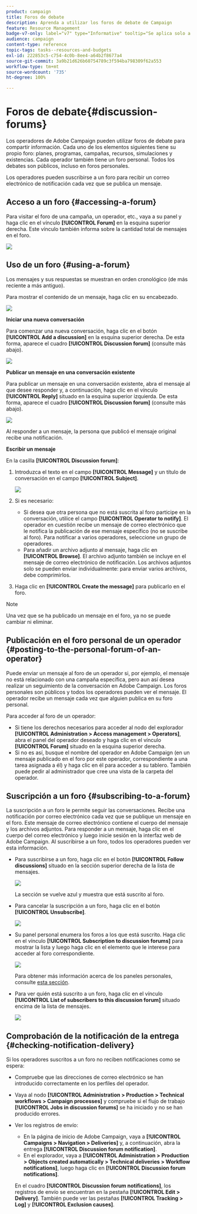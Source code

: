 ```yaml
---
product: campaign
title: Foros de debate
description: Aprenda a utilizar los foros de debate de Campaign
feature: Resource Management
badge-v7-only: label="v7" type="Informative" tooltip="Se aplica solo a Campaign Classic v7"
audience: campaign
content-type: reference
topic-tags: tasks--resources-and-budgets
exl-id: 222853c5-c754-4c0b-8ee4-a64b2f8677a4
source-git-commit: 3a9b21d626b60754789c3f594ba798309f62a553
workflow-type: tm+mt
source-wordcount: '735'
ht-degree: 100%

---
```


# Foros de debate{#discussion-forums}



Los operadores de Adobe Campaign pueden utilizar foros de debate para compartir información. Cada uno de los elementos siguientes tiene su propio foro: planes, programas, campañas, recursos, simulaciones y existencias. Cada operador también tiene un foro personal. Todos los debates son públicos, incluso en foros personales.

Los operadores pueden suscribirse a un foro para recibir un correo electrónico de notificación cada vez que se publica un mensaje.

## Acceso a un foro {#accessing-a-forum}

Para visitar el foro de una campaña, un operador, etc., vaya a su panel y haga clic en el vínculo **[!UICONTROL Forum]** en la esquina superior derecha. Este vínculo también informa sobre la cantidad total de mensajes en el foro.

![](assets/mrm_forum_access_link.png)

## Uso de un foro {#using-a-forum}

Los mensajes y sus respuestas se muestran en orden cronológico (de más reciente a más antiguo).

Para mostrar el contenido de un mensaje, haga clic en su encabezado.

![](assets/mrm_forum_expand_msg.png)

**Iniciar una nueva conversación**

Para comenzar una nueva conversación, haga clic en el botón **[!UICONTROL Add a discussion]** en la esquina superior derecha. De esta forma, aparece el cuadro **[!UICONTROL Discussion forum]** (consulte más abajo).

![](assets/mrm_forum_new_thread.png)

**Publicar un mensaje en una conversación existente**

Para publicar un mensaje en una conversación existente, abra el mensaje al que desee responder y, a continuación, haga clic en el vínculo **[!UICONTROL Reply]** situado en la esquina superior izquierda. De esta forma, aparece el cuadro **[!UICONTROL Discussion forum]** (consulte más abajo).

![](assets/mrm_forum_answer_msg.png)

Al responder a un mensaje, la persona que publicó el mensaje original recibe una notificación.

**Escribir un mensaje**

En la casilla **[!UICONTROL Discussion forum]**:

1. Introduzca el texto en el campo **[!UICONTROL Message]** y un título de conversación en el campo **[!UICONTROL Subject]**.

   ![](assets/mrm_forum_edit_msg.png)

1. Si es necesario:

   * Si desea que otra persona que no está suscrita al foro participe en la conversación, utilice el campo **[!UICONTROL Operator to notify]**. El operador en cuestión recibe un mensaje de correo electrónico que le notifica la publicación de ese mensaje específico (no se suscribe al foro). Para notificar a varios operadores, seleccione un grupo de operadores.
   * Para añadir un archivo adjunto al mensaje, haga clic en **[!UICONTROL Browse]**. El archivo adjunto también se incluye en el mensaje de correo electrónico de notificación. Los archivos adjuntos solo se pueden enviar individualmente: para enviar varios archivos, debe comprimirlos.

1. Haga clic en **[!UICONTROL Create the message]** para publicarlo en el foro.

>[!NOTE]
>
>Una vez que se ha publicado un mensaje en el foro, ya no se puede cambiar ni eliminar.

## Publicación en el foro personal de un operador {#posting-to-the-personal-forum-of-an-operator}

Puede enviar un mensaje al foro de un operador si, por ejemplo, el mensaje no está relacionado con una campaña específica, pero aun así desea realizar un seguimiento de la conversación en Adobe Campaign. Los foros personales son públicos y todos los operadores pueden ver el mensaje. El operador recibe un mensaje cada vez que alguien publica en su foro personal.

Para acceder al foro de un operador:

* Si tiene los derechos necesarios para acceder al nodo del explorador **[!UICONTROL Administration > Access management > Operators]**, abra el panel del operador deseado y haga clic en el vínculo **[!UICONTROL Forum]** situado en la esquina superior derecha.
* Si no es así, busque el nombre del operador en Adobe Campaign (en un mensaje publicado en el foro por este operador, correspondiente a una tarea asignada a él) y haga clic en él para acceder a su tablero. También puede pedir al administrador que cree una vista de la carpeta del operador.

## Suscripción a un foro {#subscribing-to-a-forum}

La suscripción a un foro le permite seguir las conversaciones. Recibe una notificación por correo electrónico cada vez que se publique un mensaje en el foro. Este mensaje de correo electrónico contiene el cuerpo del mensaje y los archivos adjuntos. Para responder a un mensaje, haga clic en el cuerpo del correo electrónico y luego inicie sesión en la interfaz web de Adobe Campaign. Al suscribirse a un foro, todos los operadores pueden ver esta información.

* Para suscribirse a un foro, haga clic en el botón **[!UICONTROL Follow discussions]** situado en la sección superior derecha de la lista de mensajes.

  ![](assets/mrm_forum_subscribe.png)

  La sección se vuelve azul y muestra que está suscrito al foro.

* Para cancelar la suscripción a un foro, haga clic en el botón **[!UICONTROL Unsubscribe]**.

  ![](assets/mrm_forum_unsubscribe.png)

* Su panel personal enumera los foros a los que está suscrito. Haga clic en el vínculo **[!UICONTROL Subscription to discussion forums]** para mostrar la lista y luego haga clic en el elemento que le interese para acceder al foro correspondiente.

  ![](assets/platform_dashboard_operator_subscr_forums.png)

  Para obtener más información acerca de los paneles personales, consulte [esta sección](../../platform/using/access-management-operators.md).

* Para ver quién está suscrito a un foro, haga clic en el vínculo **[!UICONTROL List of subscribers to this discussion forum]** situado encima de la lista de mensajes.

  ![](assets/mrm_forum_subscribers.png)

## Comprobación de la notificación de la entrega {#checking-notification-delivery}

Si los operadores suscritos a un foro no reciben notificaciones como se espera:

* Compruebe que las direcciones de correo electrónico se han introducido correctamente en los perfiles del operador.
* Vaya al nodo **[!UICONTROL Administration > Production > Technical workflows > Campaign processes]** y compruebe si el flujo de trabajo **[!UICONTROL Jobs in discussion forums]** se ha iniciado y no se han producido errores.
* Ver los registros de envío:

   * En la página de inicio de Adobe Campaign, vaya a **[!UICONTROL Campaigns > Navigation > Deliveries]** y, a continuación, abra la entrega **[!UICONTROL Discussion forum notification]**.
   * En el explorador, vaya a **[!UICONTROL Administration > Production > Objects created automatically > Technical deliveries > Workflow notifications]**, luego haga clic en **[!UICONTROL Discussion forum notifications]**.

  En el cuadro **[!UICONTROL Discussion forum notifications]**, los registros de envío se encuentran en la pestaña **[!UICONTROL Edit > Delivery]**. También puede ver las pestañas **[!UICONTROL Tracking > Log]** y **[!UICONTROL Exclusion causes]**.

